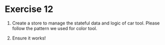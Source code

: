 # Exercise 12

1. Create a store to manage the stateful data and logic of car tool. Please follow the pattern we used for color tool.

2. Ensure it works!
